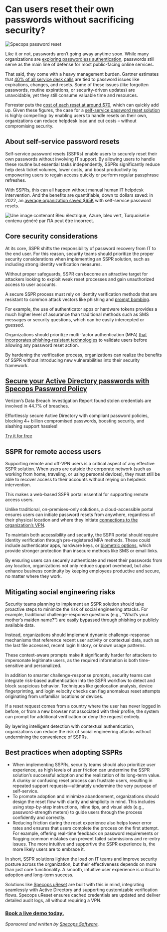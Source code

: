 # Can users reset their own passwords without sacrificing security?

![Specops password reset](https://www.bleepstatic.com/content/posts/2025/06/19/users-reset-their-own-passwords.png)

Like it or not, passwords aren’t going away anytime soon. While many organizations are [exploring passwordless authentication](https://specopssoft.com/blog/considerations-when-going-passwordless/?utm%5Fsource=bleepingcomputer&utm%5Fmedium=referral&utm%5Fcampaign=bleepingcomputer%5Freferral&utm%5Fcontent=article), passwords still serve as the main line of defense for most public-facing online services.

That said, they come with a heavy management burden. Gartner estimates that [40% of all service desk calls](https://www.intelligentciso.com/2019/01/29/yubico-research-reveals-69-of-employees-share-passwords-with-colleagues/) are tied to password issues like expirations, changes, and resets. Some of these issues (like forgotten passwords, routine expirations, or security-driven updates) are unavoidable, yet they still consume valuable time and resources.

Forrester puts the [cost of each reset at around $70](https://securityboulevard.com/2022/10/the-cost-of-password-lockouts/), which can quickly add up. Given these figures, the case for a [self-service password reset solution](https://specopssoft.com/product/specops-password-reset/?utm%5Fsource=bleepingcomputer&utm%5Fmedium=referral&utm%5Fcampaign=bleepingcomputer%5Freferral&utm%5Fcontent=article) is highly compelling: by enabling users to handle resets on their own, organizations can reduce helpdesk load and cut costs – without compromising security.

## About self-service password resets

Self-service password resets (SSPRs) enable users to securely reset their own passwords without involving IT support. By allowing users to handle these routine but essential tasks independently, SSPRs significantly reduce help desk ticket volumes, lower costs, and boost productivity by empowering users to regain access quickly or perform regular passphrase refreshes.

With SSPRs, this can all happen without manual human IT helpdesk intervention. And the benefits are quantifiable, down to dollars saved: in 2022, an [average organization saved $65K](https://specopssoft.com/blog/save-money-self-service-password-resets/?utm%5Fsource=bleepingcomputer&utm%5Fmedium=referral&utm%5Fcampaign=bleepingcomputer%5Freferral&utm%5Fcontent=article) with self-service password resets.

![Une image contenant Bleu électrique, Azure, bleu vert, TurquoiseLe contenu généré par l’IA peut être incorrect.](https://www.bleepstatic.com/images/news/security/s/specops/self-service-password-reset/uReset-Header-GIF.gif)

## Core security considerations

At its core, SSPR shifts the responsibility of password recovery from IT to the end user. For this reason, security teams should prioritize the proper security considerations when implementing an SSPR solution, such as including strong identity verification measures.

Without proper safeguards, SSPR can become an attractive target for attackers looking to exploit weak reset processes and gain unauthorized access to user accounts.

A secure SSPR process must rely on identity verification methods that are resistant to common attack vectors like phishing and [prompt bombing](https://specopssoft.com/blog/mfa-prompt-bombing-how-it-works-and-how-to-stop-it/?utm%5Fsource=bleepingcomputer&utm%5Fmedium=referral&utm%5Fcampaign=bleepingcomputer%5Freferral&utm%5Fcontent=article).

For example, the use of authenticator apps or hardware tokens provides a much higher level of assurance than traditional methods such as SMS messages or security questions, which can be easily intercepted or guessed.

Organizations should prioritize multi-factor authentication (MFA) [that incorporates phishing-resistant technologies](https://specopssoft.com/product/specops-secure-access/?utm%5Fsource=bleepingcomputer&utm%5Fmedium=referral&utm%5Fcampaign=bleepingcomputer%5Freferral&utm%5Fcontent=article) to validate users before allowing any password reset action.

By hardening the verification process, organizations can realize the benefits of SSPR without introducing new vulnerabilities into their security framework.

## [**Secure your Active Directory passwords with Specops Password Policy**](https://specopssoft.com/product/specops-password-policy/?utm%5Fsource=bleepingcomputer&utm%5Fmedium=referral&utm%5Fcampaign=bleepingcomputer%5Freferral&utm%5Fcontent=article)

Verizon’s Data Breach Investigation Report found stolen credentials are involved in 44.7% of breaches.   
  
Effortlessly secure Active Directory with compliant password policies, blocking 4+ billion compromised passwords, boosting security, and slashing support hassles!

[Try it for free](https://specopssoft.com/product/specops-password-policy/?utm%5Fsource=bleepingcomputer&utm%5Fmedium=referral&utm%5Fcampaign=bleepingcomputer%5Freferral&utm%5Fcontent=article)

## SSPR for remote access users

Supporting remote and off-VPN users is a critical aspect of any effective SSPR solution. When users are outside the corporate network (such as working from home, traveling, or using personal devices), they must still be able to recover access to their accounts without relying on helpdesk intervention.

This makes a web-based SSPR portal essential for supporting remote access users.

Unlike traditional, on-premises-only solutions, a cloud-accessible portal ensures users can initiate password resets from anywhere, regardless of their physical location and where they initiate [connections to the organization’s VPN](https://specopssoft.com/2fa-vpn/?utm%5Fsource=bleepingcomputer&utm%5Fmedium=referral&utm%5Fcampaign=bleepingcomputer%5Freferral&utm%5Fcontent=article).

To maintain both accessibility and security, the SSPR portal should require identity verification through pre-registered MFA methods. These could include authenticator apps, hardware keys, or [biometric options](https://specopssoft.com/blog/behavioral-biometrics-authentication-passwords/?utm%5Fsource=bleepingcomputer&utm%5Fmedium=referral&utm%5Fcampaign=bleepingcomputer%5Freferral&utm%5Fcontent=article), which provide stronger protection than insecure methods like SMS or email links.

By ensuring users can securely authenticate and reset their passwords from any location, organizations not only reduce support overhead, but also enhance business continuity by keeping employees productive and secure, no matter where they work.

## Mitigating social engineering risks

Security teams planning to implement an SSPR solution should take proactive steps to minimize the risk of social engineering attacks. For example, traditional challenge-response questions (e.g., "What’s your mother’s maiden name?”) are easily bypassed through phishing or publicly available data.

Instead, organizations should implement dynamic challenge-response mechanisms that reference recent user activity or contextual data, such as the last file accessed, recent login history, or known usage patterns.

These context-aware prompts make it significantly harder for attackers to impersonate legitimate users, as the required information is both time-sensitive and personalized.

In addition to smarter challenge-response prompts, security teams can integrate risk-based authentication into the SSPR workflow to detect and block suspicious behavior. Techniques like geolocation analysis, device fingerprinting, and login velocity checks can flag anomalous reset attempts originating from unfamiliar locations or devices.

If a reset request comes from a country where the user has never logged in before, or from a new browser not associated with their profile, the system can prompt for additional verification or deny the request entirely.

By layering intelligent detection with contextual authentication, organizations can reduce the risk of social engineering attacks without undermining the convenience of SSPRs.

## Best practices when adopting SSPRs

* When implementing SSPRs, security teams should also prioritize user experience, as high levels of user friction can undermine the SSPR solution’s successful adoption and the realization of its long-term value. A clunky or confusing reset process can frustrate users, resulting in repeated support requests—ultimately undermine the very purpose of self-service.
* To promote adoption and minimize abandonment, organizations should design the reset flow with clarity and simplicity in mind. This includes using step-by-step instructions, inline tips, and visual aids (e.g., password-strength meters) to guide users through the process confidently and correctly.
* Reducing friction during the reset experience also helps lower error rates and ensures that users complete the process on the first attempt. For example, offering real-time feedback on password requirements or flagging common mistakes can prevent failed submissions and re-entry issues. The more intuitive and supportive the SSPR experience is, the more likely users are to embrace it.

In short, SSPR solutions lighten the load on IT teams and improve security posture across the organization, but their effectiveness depends on more than just core functionality. A smooth, intuitive user experience is critical to adoption and long-term success.

Solutions like [Specops uReset](https://specopssoft.com/product/specops-password-reset/?utm%5Fsource=bleepingcomputer&utm%5Fmedium=referral&utm%5Fcampaign=bleepingcomputer%5Freferral&utm%5Fcontent=article) are built with this in mind, integrating seamlessly with Active Directory and supporting customizable verification flows. Specops uReset ensures cached credentials are updated and deliver detailed audit logs, all without requiring a VPN. 

### **[Book a live demo today.](https://specopssoft.com/product/specops-password-reset/?utm%5Fsource=bleepingcomputer&utm%5Fmedium=referral&utm%5Fcampaign=bleepingcomputer%5Freferral&utm%5Fcontent=article/#tryfree)** 

_Sponsored and written by [Specops Software](https://specopssoft.com/product/specops-password-auditor/?utm%5Fsource=bleepingcomputer&utm%5Fmedium=referral&utm%5Fcampaign=bleepingcomputer%5Freferral&utm%5Fcontent=article)._